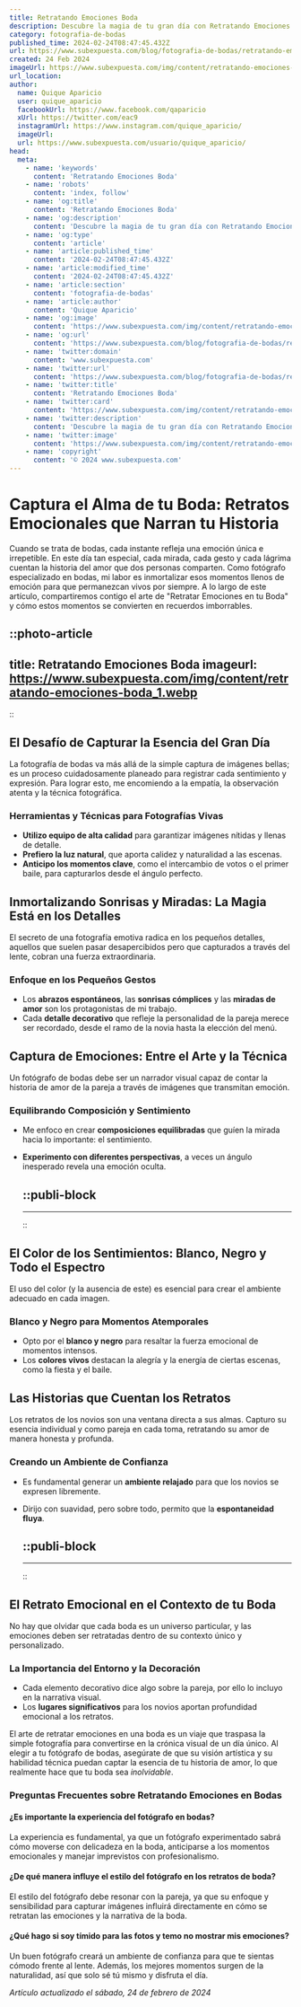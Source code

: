 ```yaml
---
title: Retratando Emociones Boda
description: Descubre la magia de tu gran día con Retratando Emociones Boda, expertos en capturar cada sonrisa y lágrima de felicidad.
category: fotografia-de-bodas
published_time: 2024-02-24T08:47:45.432Z
url: https://www.subexpuesta.com/blog/fotografia-de-bodas/retratando-emociones-boda
created: 24 Feb 2024
imageUrl: https://www.subexpuesta.com/img/content/retratando-emociones-boda_1.webp
url_location:
author:
  name: Quique Aparicio
  user: quique_aparicio
  facebookUrl: https://www.facebook.com/qaparicio
  xUrl: https://twitter.com/eac9
  instagramUrl: https://www.instagram.com/quique_aparicio/
  imageUrl: 
  url: https://www.subexpuesta.com/usuario/quique_aparicio/
head:
  meta:
    - name: 'keywords'
      content: 'Retratando Emociones Boda'
    - name: 'robots'
      content: 'index, follow'
    - name: 'og:title'
      content: 'Retratando Emociones Boda'
    - name: 'og:description'
      content: 'Descubre la magia de tu gran día con Retratando Emociones Boda, expertos en capturar cada sonrisa y lágrima de felicidad.'
    - name: 'og:type'
      content: 'article'
    - name: 'article:published_time'
      content: '2024-02-24T08:47:45.432Z'
    - name: 'article:modified_time'
      content: '2024-02-24T08:47:45.432Z'
    - name: 'article:section'
      content: 'fotografia-de-bodas'
    - name: 'article:author'
      content: 'Quique Aparicio'
    - name: 'og:image'
      content: 'https://www.subexpuesta.com/img/content/retratando-emociones-boda_1.webp'
    - name: 'og:url'
      content: 'https://www.subexpuesta.com/blog/fotografia-de-bodas/retratando-emociones-boda'
    - name: 'twitter:domain'
      content: 'www.subexpuesta.com'
    - name: 'twitter:url'
      content: 'https://www.subexpuesta.com/blog/fotografia-de-bodas/retratando-emociones-boda'
    - name: 'twitter:title'
      content: 'Retratando Emociones Boda'
    - name: 'twitter:card'
      content: 'https://www.subexpuesta.com/img/content/retratando-emociones-boda_1.webp'
    - name: 'twitter:description'
      content: 'Descubre la magia de tu gran día con Retratando Emociones Boda, expertos en capturar cada sonrisa y lágrima de felicidad.'
    - name: 'twitter:image'
      content: 'https://www.subexpuesta.com/img/content/retratando-emociones-boda_1.webp'
    - name: 'copyright'
      content: '© 2024 www.subexpuesta.com'
---
```

# Captura el Alma de tu Boda: Retratos Emocionales que Narran tu Historia

Cuando se trata de bodas, cada instante refleja una emoción única e irrepetible. En este día tan especial, cada mirada, cada gesto y cada lágrima cuentan la historia del amor que dos personas comparten. Como fotógrafo especializado en bodas, mi labor es inmortalizar esos momentos llenos de emoción para que permanezcan vivos por siempre. A lo largo de este artículo, compartiremos contigo el arte de "Retratar Emociones en tu Boda" y cómo estos momentos se convierten en recuerdos imborrables.


::photo-article
---
title: Retratando Emociones Boda
imageurl: https://www.subexpuesta.com/img/content/retratando-emociones-boda_1.webp
---
::


## El Desafío de Capturar la Esencia del Gran Día

La fotografía de bodas va más allá de la simple captura de imágenes bellas; es un proceso cuidadosamente planeado para registrar cada sentimiento y expresión. Para lograr esto, me encomiendo a la empatía, la observación atenta y la técnica fotográfica.

### Herramientas y Técnicas para Fotografías Vivas
- **Utilizo equipo de alta calidad** para garantizar imágenes nítidas y llenas de detalle.
- **Prefiero la luz natural**, que aporta calidez y naturalidad a las escenas.
- **Anticipo los momentos clave**, como el intercambio de votos o el primer baile, para capturarlos desde el ángulo perfecto.

## Inmortalizando Sonrisas y Miradas: La Magia Está en los Detalles

El secreto de una fotografía emotiva radica en los pequeños detalles, aquellos que suelen pasar desapercibidos pero que capturados a través del lente, cobran una fuerza extraordinaria.

### Enfoque en los Pequeños Gestos
- Los **abrazos espontáneos**, las **sonrisas cómplices** y las **miradas de amor** son los protagonistas de mi trabajo.
- Cada **detalle decorativo** que refleje la personalidad de la pareja merece ser recordado, desde el ramo de la novia hasta la elección del menú.

## Captura de Emociones: Entre el Arte y la Técnica

Un fotógrafo de bodas debe ser un narrador visual capaz de contar la historia de amor de la pareja a través de imágenes que transmitan emoción.

### Equilibrando Composición y Sentimiento
- Me enfoco en crear **composiciones equilibradas** que guíen la mirada hacia lo importante: el sentimiento.
- **Experimento con diferentes perspectivas**, a veces un ángulo inesperado revela una emoción oculta.


  ::publi-block
  ---
  ---
  ::
  
  
## El Color de los Sentimientos: Blanco, Negro y Todo el Espectro

El uso del color (y la ausencia de este) es esencial para crear el ambiente adecuado en cada imagen.

### Blanco y Negro para Momentos Atemporales
- Opto por el **blanco y negro** para resaltar la fuerza emocional de momentos intensos.
- Los **colores vivos** destacan la alegría y la energía de ciertas escenas, como la fiesta y el baile.

## Las Historias que Cuentan los Retratos

Los retratos de los novios son una ventana directa a sus almas. Capturo su esencia individual y como pareja en cada toma, retratando su amor de manera honesta y profunda.

### Creando un Ambiente de Confianza
- Es fundamental generar un **ambiente relajado** para que los novios se expresen libremente.
- Dirijo con suavidad, pero sobre todo, permito que la **espontaneidad fluya**.


  ::publi-block
  ---
  ---
  ::
  
  
## El Retrato Emocional en el Contexto de tu Boda

No hay que olvidar que cada boda es un universo particular, y las emociones deben ser retratadas dentro de su contexto único y personalizado.

### La Importancia del Entorno y la Decoración
- Cada elemento decorativo dice algo sobre la pareja, por ello lo incluyo en la narrativa visual.
- Los **lugares significativos** para los novios aportan profundidad emocional a los retratos.

El arte de retratar emociones en una boda es un viaje que traspasa la simple fotografía para convertirse en la crónica visual de un día único. Al elegir a tu fotógrafo de bodas, asegúrate de que su visión artística y su habilidad técnica puedan captar la esencia de tu historia de amor, lo que realmente hace que tu boda sea *inolvidable*.

### Preguntas Frecuentes sobre Retratando Emociones en Bodas

#### ¿Es importante la experiencia del fotógrafo en bodas?
La experiencia es fundamental, ya que un fotógrafo experimentado sabrá cómo moverse con delicadeza en la boda, anticiparse a los momentos emocionales y manejar imprevistos con profesionalismo.

#### ¿De qué manera influye el estilo del fotógrafo en los retratos de boda?
El estilo del fotógrafo debe resonar con la pareja, ya que su enfoque y sensibilidad para capturar imágenes influirá directamente en cómo se retratan las emociones y la narrativa de la boda.

#### ¿Qué hago si soy tímido para las fotos y temo no mostrar mis emociones?
Un buen fotógrafo creará un ambiente de confianza para que te sientas cómodo frente al lente. Además, los mejores momentos surgen de la naturalidad, así que solo sé tú mismo y disfruta el día.

_Artículo actualizado el sábado, 24 de febrero de 2024_